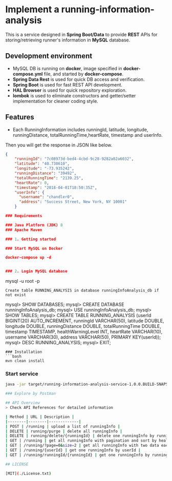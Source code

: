 # Implement a  running-information-analysis
This is a service designed in **Spring Boot/Data** to provide **REST** APIs for storing/retrieving runner's information in **MySQL** database.

## Development environment
- MySQL DB is running on **docker**, image specified in **docker-compose.yml** file, and started by **docker-compose**.
- **Spring Data Rest** is used for quick DB access and verification.
- **Spring Boot** is used for fast REST API development.
- **HAL Browser** is used for quick repository exploration.
- **lombok** is used to eliminate constructors and getter/setter implementation for cleaner coding style.

## Features
- Each RunningInformation includes runningId, latitude, longitude, runningDistance, totalRunningTime,heartRate, timestamp and userInfo.

Then you will get the response in JSON like below.
```json
{
    "runningId": "7c08973d-bed4-4cbd-9c28-9282a02a6032",
    "latitude": "40.730610",
    "longitude": "-73.935242",
    "runningDistance": "39492",
    "totalRunningTime": "2139.25",
    "heartRate": 0,
    "timestamp": "2018-04-01T18:50:35Z",
    "userInfo": {
      "username": "chandler0",
      "address": "Success Street, New York, NY 10001"
    }

### Requirements

### Java Platform (JDK) 8
### Apache Maven

### 1. Getting started

### Start MySQL on Docker

docker-compose up -d


### 2. Login MySQL database
```
mysql -u root -p
```
Create table RUNNING_ANALYSIS in database runningInfoAnalysis_db if not exist
```
mysql> SHOW DATABASES;
mysql> CREATE DATABASE runningInfoAnalysis_db;
mysql> USE runningInfoAnalysis_db;
mysql> SHOW TABLES;
mysql> CREATE TABLE RUNNING_ANALYSIS (userId BIGINT(20) AUTO_INCREMENT, runningId VARCHAR(50), latitude DOUBLE, longitude DOUBLE, runningDistance DOUBLE, totalRunningTime DOUBLE, timestamp TIMESTAMP, healthWarningLevel INT, heartRate VARCHAR(10), username VARCHAR(30), address VARCHAR(50), PRIMARY KEY(userId));
mysql> DESC RUNNING_ANALYSIS;
mysql> EXIT;
```
### Installation
```bash
mvn clean install
```
### Start service
```bash
java -jar target/running-information-analysis-service-1.0.0.BUILD-SNAPSHOT

### Explore by Postman

## API Overview
> Check API References for detailed information

| Method | URL | Description | 
|--------|--------|-------------|
| POST | /running | upload a list of runningInfo | 
| DELETE | running/purge | delete all runningInfo | 
| DELETE | running/delete/{runningId} | delete one runningInfo by runningId |
| GET | /running | get all runningInfo with pagination and sort by healthWarningLevel | 
| GET | /running/?page=0&size=2 | get all runningInfo with two data each page and sort by healthWarningLevel | 
| GET | /running/{userId} | get one runningInfo by userId | 
| GET | /running/runningId/{runningId} | get one runningInfo by runningId | 

## LICENSE

[MIT](./License.txt)
